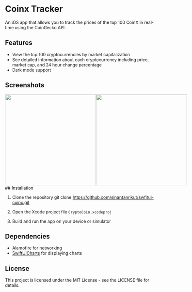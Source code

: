 # Coinx Tracker

An iOS app that allows you to track the prices of the top 100 CoinX in real-time using the CoinGecko API. 

## Features

- View the top 100 cryptocurrencies by market capitalization
- See detailed information about each cryptocurrency including price, market cap, and 24 hour change percentage
- Dark mode support

## Screenshots
<div style="display:flex">

<img src="https://i.ibb.co/23QD0fM/Simulator-Screen-Shot-i-Phone-13-Pro-2023-02-18-at-08-42-12.png" width="300">
<img src="https://i.ibb.co/MhkxkVY/Simulator-Screen-Shot-i-Phone-13-Pro-2023-02-18-at-08-42-24.png" width="300">

</div>
## Installation

1. Clone the repository
git clone https://github.com/sinantanrikut/swfitui-coinx.git

2. Open the Xcode project file `CryptoCoin.xcodeproj`
3. Build and run the app on your device or simulator

## Dependencies

- [Alamofire](https://github.com/Alamofire/Alamofire) for networking
- [SwiftUICharts](https://github.com/AppPear/ChartView) for displaying charts

## License

This project is licensed under the MIT License - see the LICENSE file for details.
